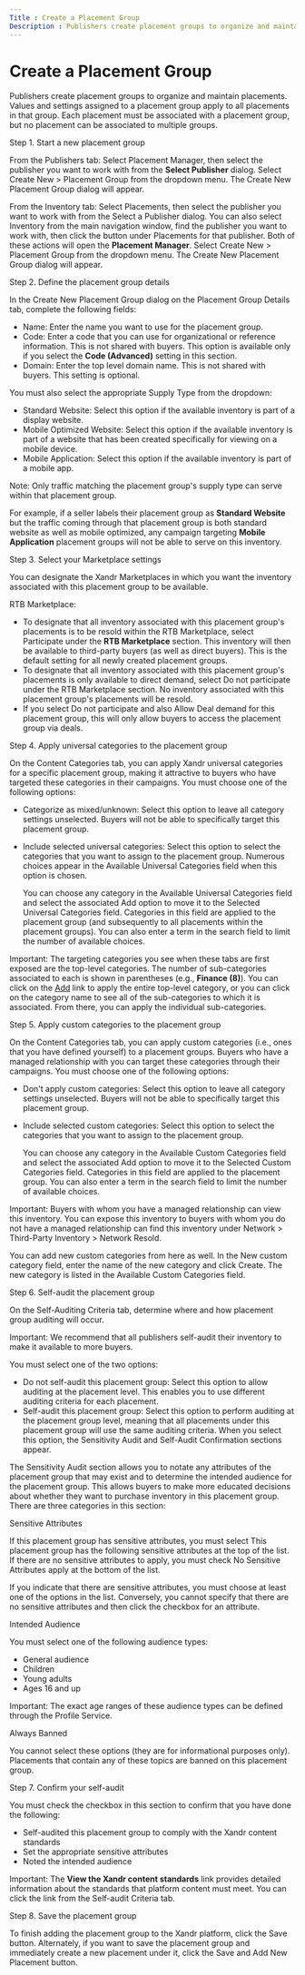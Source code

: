 ```yaml
---
Title : Create a Placement Group
Description : Publishers create placement groups to organize and maintain placements.
---
```



# Create a Placement Group



Publishers create placement groups to organize and maintain placements.
Values and settings assigned to a placement group apply to all
placements in that group. Each placement must be associated with a
placement group, but no placement can be associated to multiple groups.

Step 1. Start a new placement group

From the Publishers tab: Select
Placement Manager, then select the
publisher you want to work with from the **Select Publisher** dialog.
Select Create
New  \>  Placement Group
from the dropdown menu. The Create New
Placement Group dialog will appear.

From the Inventory tab: Select
Placements, then select the publisher
you want to work with from the Select a
Publisher dialog. You can also select
Inventory from the main navigation
window, find the publisher you want to work with, then click the button
under Placements for that publisher.
Both of these actions will open the **Placement Manager**. Select
Create New
 \>  Placement Group
from the dropdown menu. The Create New
Placement Group dialog will appear.

Step 2. Define the placement group details

In the Create New Placement Group
dialog on the Placement Group Details
tab, complete the following fields:

- Name: Enter the name you want to use
  for the placement group.
- Code: Enter a code that you can use
  for organizational or reference information. This is not shared with
  buyers. This option is available only if you select the **Code
  (Advanced)** setting in this section.
- Domain: Enter the top level domain
  name. This is not shared with buyers. This setting is optional.

You must also select the appropriate Supply
Type from the dropdown:

- Standard Website: Select this option
  if the available inventory is part of a display website.
- Mobile Optimized Website: Select
  this option if the available inventory is part of a website that has
  been created specifically for viewing on a mobile device.
- Mobile Application: Select this
  option if the available inventory is part of a mobile app.



Note: Only traffic matching the
placement group's supply type can serve within that placement group.

For example, if a seller labels their placement group as **Standard
Website** but the traffic coming through that placement group is both
standard website as well as mobile optimized, any campaign targeting
**Mobile Application** placement groups will not be able to serve on
this inventory.



Step 3. Select your Marketplace settings

You can designate the Xandr Marketplaces in
which you want the inventory associated with this placement group to be
available.

RTB Marketplace:

- To designate that all inventory associated with this placement group's
  placements is to be resold within the RTB Marketplace, select
  Participate under the **RTB
  Marketplace** section. This inventory will then be available to
  third-party buyers (as well as direct buyers). This is the default
  setting for all newly created placement groups.
- To designate that all inventory associated with this placement group's
  placements is only available to direct demand, select
  Do not participate under the
  RTB Marketplace section. No
  inventory associated with this placement group's placements will be
  resold.
- If you select Do not participate and
  also Allow Deal demand for this placement
  group, this will only allow buyers to access the placement
  group via deals.

Step 4. Apply universal categories to the placement group

On the Content Categories tab, you can apply
Xandr universal categories for a specific
placement group, making it attractive to buyers who have targeted these
categories in their campaigns. You must choose one of the following
options:

- Categorize as mixed/unknown: Select
  this option to leave all category settings unselected. Buyers will not
  be able to specifically target this placement group.

- Include selected universal
  categories: Select this option to select the categories that
  you want to assign to the placement group. Numerous choices appear in
  the Available Universal Categories
  field when this option is chosen.

  You can choose any category in the
  Available Universal Categories field
  and select the associated Add option
  to move it to the Selected Universal
  Categories field. Categories in this field are applied to the
  placement group (and subsequently to all placements within the
  placement groups). You can also enter a term in the search field to
  limit the number of available choices.



Important: The targeting categories you
see when these tabs are first exposed are the top-level categories. The
number of sub-categories associated to each is shown in parentheses
(e.g., **Finance (8)**). You can click on the <u>Add</u> link to apply
the entire top-level category, or you can click on the category name to
see all of the sub-categories to which it is associated. From there, you
can apply the individual sub-categories.



Step 5. Apply custom categories to the placement group

On the Content Categories tab, you can apply custom categories (i.e.,
ones that you have defined yourself) to a placement groups. Buyers who
have a managed relationship with you can target these categories through
their campaigns. You must choose one of the following options:

- Don't apply custom categories:
  Select this option to leave all category settings unselected. Buyers
  will not be able to specifically target this placement group.

- Include selected custom categories:
  Select this option to select the categories that you want to assign to
  the placement group.

  You can choose any category in the
  Available Custom Categories field
  and select the associated Add option
  to move it to the Selected Custom
  Categories field. Categories in this field are applied to the
  placement group. You can also enter a term in the search field to
  limit the number of available choices.



Important: Buyers with whom you have a
managed relationship can view this inventory. You can expose this
inventory to buyers with whom you do not have a managed relationship can
find this inventory under
Network 
\>  Third-Party Inventory  \>
 Network Resold.



You can add new custom categories from here as well. In the
New custom category field, enter the
name of the new category and click
Create. The new category is listed in
the Available Custom Categories field.

Step 6. Self-audit the placement group

On the Self-Auditing Criteria tab,
determine where and how placement group auditing will occur.



Important: We recommend that all
publishers self-audit their inventory to make it available to more
buyers.



You must select one of the two options:

- Do not self-audit this placement
  group: Select this option to allow auditing at the placement
  level. This enables you to use different auditing criteria for each
  placement.
- Self-audit this placement group:
  Select this option to perform auditing at the placement group level,
  meaning that all placements under this placement group will use the
  same auditing criteria. When you select this option, the
  Sensitivity Audit and
  Self-Audit Confirmation sections
  appear.

The Sensitivity Audit section allows
you to notate any attributes of the placement group that may exist and
to determine the intended audience for the placement group. This allows
buyers to make more educated decisions about whether they want to
purchase inventory in this placement group. There are three categories
in this section:

Sensitive Attributes

If this placement group has sensitive attributes, you must select
This placement group has the following
sensitive attributes at the top of the list. If there are no
sensitive attributes to apply, you must check
No Sensitive Attributes apply at the
bottom of the list.

If you indicate that there are sensitive attributes, you must choose at
least one of the options in the list. Conversely, you cannot specify
that there are no sensitive attributes and then click the checkbox for
an attribute.

Intended Audience

You must select one of the following audience types:

- General audience
- Children
- Young adults
- Ages 16 and up



Important: The exact age ranges of
these audience types can be defined through the Profile Service.



Always Banned

You cannot select these options (they are for informational purposes
only). Placements that contain any of these topics are banned on this
placement group.

Step 7. Confirm your self-audit

You must check the checkbox in this
section to confirm that you have done the following:

- Self-audited this placement group to comply with the
  Xandr content standards
- Set the appropriate sensitive attributes
- Noted the intended audience



Important: The **View the
Xandr content standards** link provides detailed
information about the standards that platform content must meet. You can
click the link from the Self-audit
Criteria tab.



Step 8. Save the placement group

To finish adding the placement group to the
Xandr platform, click the
Save button. Alternately, if you want
to save the placement group and immediately create a new placement under
it, click the Save and Add New
Placement button.




